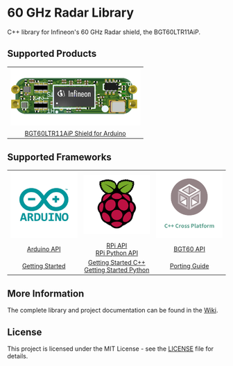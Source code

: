 # 60 GHz Radar Library

<!-- ![arduino build]() -->

C++ library for Infineon's 60 GHz Radar shield, the BGT60LTR11AiP.

## Supported Products

<table>
    <tr>
        <td><img src="docs/img/bgt60-without-background.png" width=300></td>
    </tr>
    <tr>
        <td style="text-align: center"><a href="">BGT60LTR11AiP Shield for Arduino</a></td> <!-- TODO: Add link to the wiki and maybe change the picture -->
    </tr>
</table>

## Supported Frameworks

<table>
    <tr>
        <td><img src="docs/img/arduino-logo.png" width=200></td>
        <td><img src="docs/img/rpi-logo.png" width=200></td>
        <td><img src="docs/img/cross-platform.png" width=200></td>
    </tr>
    <tr>
        <td style="text-align: center"><a href="">Arduino API</a></td>
        <td style="text-align: center"><a href="">RPi API<br>RPi Python API</a></td>
        <td style="text-align: center"><a href="">BGT60 API</a></td>
    </tr>
    <tr>
        <td style="text-align: center"><a href="">Getting Started</a></td>
        <td style="text-align: center"><a href="">Getting Started C++</a><br><a href="">Getting Started Python</a></td>
        <td style="text-align: center"><a href="">Porting Guide</a></td>
    </tr>
</table> <!-- TODO: Add all the missing links -->

## More Information

The complete library and project documentation can be found in the [Wiki](). <!-- TODO: Add missing Wiki link -->

## License

This project is licensed under the MIT License - see the [LICENSE](LICENSE) file for details.